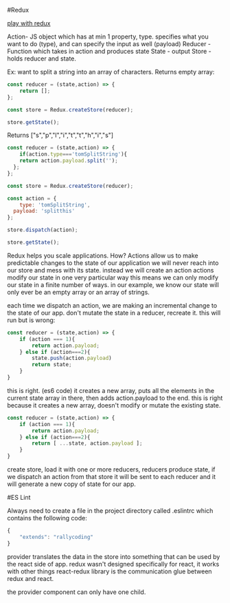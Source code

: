 #Redux

[play with redux](https://stephengrider.github.io/JSPlaygrounds/)

Action- JS object which has at min 1 property, type.
specifies what you want to do (type), and can specify the input as well (payload)
Reducer - Function which takes in action and produces state
State - output
Store - holds reducer and state.

Ex: want to split a string into an array of characters.
Returns empty array:

```javascript
const reducer = (state,action) => {
	return [];
};

const store = Redux.createStore(reducer);

store.getState();
```
Returns ["s","p","l","i","t","t","h","i","s"]

```javascript
const reducer = (state,action) => {
	if(action.type==='tomSplitString'){
  	return action.payload.split('');
  };
};

const store = Redux.createStore(reducer);

const action = {
	type: 'tomSplitString',
  payload: 'splitthis'
};

store.dispatch(action);

store.getState();
```

Redux helps you scale applications.
How?
Actions allow us to make predictable changes to the state of our application
we will never reach into our store and mess with its state.
instead we will create an action
actions modify our state in one very particular way
this means we can only modify our state in a finite number of ways.
in our example, we know our state will only ever be an empty array or an array of strings.

each time we dispatch an action, we are making an incremental change to the state of our app.
don't mutate the state in a reducer, recreate it.
this will run but is wrong:
```javascript
const reducer = (state,action) => {
    if (action === 1){
        return action.payload;
    } else if (action===2){
        state.push(action.payload)
        return state;
    }
}
```

this is right. (es6 code)
it creates a new array, puts all the elements in the current state array in there, then adds action.payload to the end.
this is right because it creates a new array, doesn't modify or mutate the existing state.
```javascript
const reducer = (state,action) => {
    if (action === 1){
        return action.payload;
    } else if (action===2){
        return [ ...state, action.payload ];
    }
}
```

create store, load it with one or more reducers, reducers produce state,
if we dispatch an action from that store it will be sent to each reducer and it will
generate a new copy of state for our app.

#ES Lint

Always need to create a file in the project directory called .eslintrc which contains the following code:
```javascript
{
    "extends": "rallycoding"
}
```
provider translates the data in the store into something that can be used by the react side of app.
redux wasn't designed specifically for react, it works with other things
react-redux library is the communication glue between redux and react.

the provider component can only have one child.